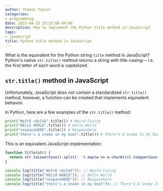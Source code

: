 ```yaml
---
author: Thomas Taylor
categories:
- programming
date: 2023-04-23 23:25:00-04:00
description: How to implement the Python title method in JavaScript
tags:
- javascript
title: Python title method in JavaScript
---
```


What is the equivalent for the Python string `title` method in JavaScript? Python's native `str.title()` method returns a string with title-casing— i.e. the first letter of each word is capitalized.

## `str.title()` method in JavaScript

Unfortunately, JavaScript does not contain a standardized `str.title()` method; however, a function can be created that implements equivalent behavior.

In Python, here are a few examples of the `str.title()` method:

```python
print("WeIrD cAsInG".title()) # Weird Casing
print("HELLO WORLD".title()) # Hello World
print("nospaceHERE".title()) # Nospacehere
print("there's a snake in my boot".title()) # There'S A Snake In My Boot
```

This is an equivalent JavaScript implementation:

```javascript
function title(str) {
  return str.toLowerCase().split(' ').map(w => w.charAt(0).toUpperCase() + w.slice(1)).join(' ');
}

console.log(title("WeIrD cAsInG")); // Weird Casing
console.log(title("HELLO WORLD")); // Hello World
console.log(title("nospaceHERE")); // Nospacehere
console.log(title("there's a snake in my boot")); // There'S A Snake In My Boot
```